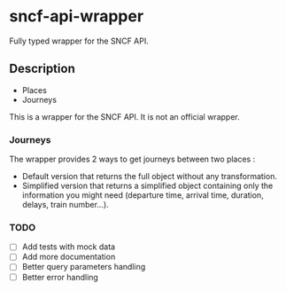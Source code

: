 # sncf-api-wrapper

Fully typed wrapper for the SNCF API.

## Description

- Places
- Journeys

This is a wrapper for the SNCF API. It is not an official wrapper.

### Journeys

The wrapper provides 2 ways to get journeys between two places :  
- Default version that returns the full object without any transformation.
- Simplified version that returns a simplified object containing only the information you might need (departure time, arrival time, duration, delays, train number...).


### TODO

- [ ] Add tests with mock data
- [ ] Add more documentation
- [ ] Better query parameters handling
- [ ] Better error handling